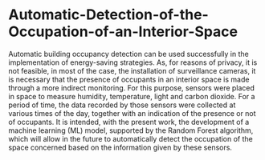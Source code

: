 # Automatic-Detection-of-the-Occupation-of-an-Interior-Space

Automatic building occupancy detection can be used successfully in the implementation of energy-saving strategies.
As, for reasons of privacy, it is not feasible, in most of the case, the installation of surveillance cameras, it is necessary
that the presence of occupants in an interior space is made through a more indirect monitoring. For this purpose,
sensors were placed in space to measure humidity, temperature, light and carbon dioxide. For a period of time, the
data recorded by those sensors were collected at various times of the day, together with an indication of the presence
or not of occupants.
It is intended, with the present work, the development of a machine learning (ML) model, supported by the Random
Forest algorithm, which will allow in the future to automatically detect the occupation of the space concerned based
on the information given by these sensors.

